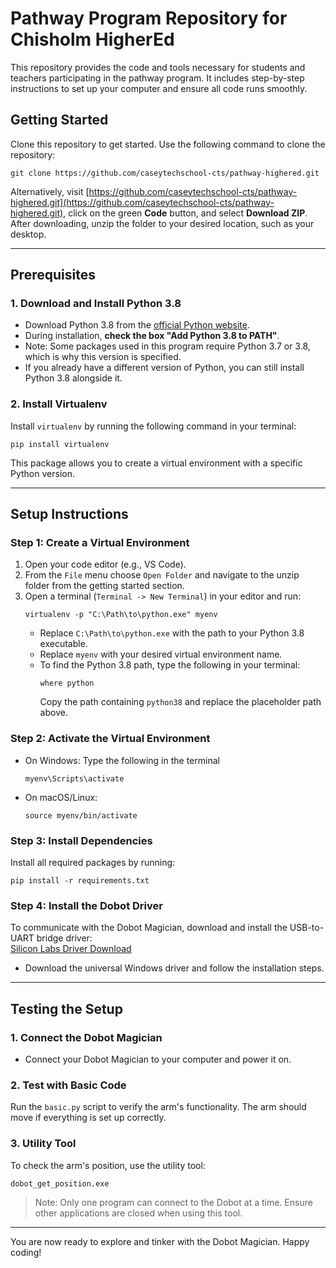 

# Pathway Program Repository for Chisholm HigherEd  
This repository provides the code and tools necessary for students and teachers participating in the pathway program. It includes step-by-step instructions to set up your computer and ensure all code runs smoothly.  

## Getting Started  
Clone this repository to get started. Use the following command to clone the repository:  
```
git clone https://github.com/caseytechschool-cts/pathway-highered.git
```
Alternatively, visit [https://github.com/caseytechschool-cts/pathway-highered.git](https://github.com/caseytechschool-cts/pathway-highered.git), click on the green **Code** button, and select **Download ZIP**. After downloading, unzip the folder to your desired location, such as your desktop.

---

## Prerequisites  

### 1. Download and Install Python 3.8  
- Download Python 3.8 from the [official Python website](https://www.python.org/downloads/).  
- During installation, **check the box "Add Python 3.8 to PATH"**.  
- Note: Some packages used in this program require Python 3.7 or 3.8, which is why this version is specified.  
- If you already have a different version of Python, you can still install Python 3.8 alongside it.  

### 2. Install Virtualenv  
Install `virtualenv` by running the following command in your terminal:  
```
pip install virtualenv
```  
This package allows you to create a virtual environment with a specific Python version.

---

## Setup Instructions  

### Step 1: Create a Virtual Environment  
1. Open your code editor (e.g., VS Code).  
2. From the `File` menu choose `Open Folder` and navigate to the unzip folder from the getting started section.  
3. Open a terminal (`Terminal -> New Terminal`) in your editor and run:  
   ```
   virtualenv -p "C:\Path\to\python.exe" myenv
   ```  
   - Replace `C:\Path\to\python.exe` with the path to your Python 3.8 executable.  
   - Replace `myenv` with your desired virtual environment name.  
   - To find the Python 3.8 path, type the following in your terminal:  
     ```
     where python
     ```  
     Copy the path containing `python38` and replace the placeholder path above.  

### Step 2: Activate the Virtual Environment  
- On Windows:  Type the following in the terminal
  ```
  myenv\Scripts\activate
  ```  
- On macOS/Linux:  
  ```
  source myenv/bin/activate
  ```  

### Step 3: Install Dependencies  
Install all required packages by running:  
```
pip install -r requirements.txt
```  

### Step 4: Install the Dobot Driver  
To communicate with the Dobot Magician, download and install the USB-to-UART bridge driver:  
[Silicon Labs Driver Download](https://www.silabs.com/developer-tools/usb-to-uart-bridge-vcp-drivers?tab=downloads)  
- Download the universal Windows driver and follow the installation steps.  

---

## Testing the Setup  

### 1. Connect the Dobot Magician  
- Connect your Dobot Magician to your computer and power it on.  

### 2. Test with Basic Code  
Run the `basic.py` script to verify the arm's functionality. The arm should move if everything is set up correctly.  

### 3. Utility Tool  
To check the arm's position, use the utility tool:  
```
dobot_get_position.exe
```  
> Note: Only one program can connect to the Dobot at a time. Ensure other applications are closed when using this tool.

---

You are now ready to explore and tinker with the Dobot Magician. Happy coding!  

